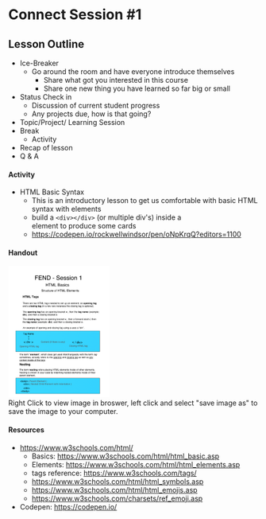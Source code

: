 # Connect Session #1

## Lesson Outline

  * Ice-Breaker
    * Go around the room and have everyone introduce themselves
      * Share what got you interested in this course
      * Share one new thing you have learned so far big or small
  * Status Check in
    * Discussion of current student progress
    * Any projects due, how is that going?
  * Topic/Project/ Learning Session
  * Break
    * Activity
  * Recap of lesson
  * Q & A

#### Activity

  * HTML Basic Syntax
    * This is an introductory lesson to get us comfortable with basic HTML syntax with elements
    * build a `<div></div>` (or multiple div's) inside a <section> element to produce some cards
    * https://codepen.io/rockwellwindsor/pen/oNpKrqQ?editors=1100

#### Handout

  <img src="./handouts/fend_session_1_basic_html.png" width="204" height="264"/>
  <figcaption>Right Click to view image in broswer, left click and select "save image as" to save the image to your computer.</figcaption>

#### Resources

  * https://www.w3schools.com/html/
    * Basics: https://www.w3schools.com/html/html_basic.asp
    * Elements: https://www.w3schools.com/html/html_elements.asp 
    * tags reference: https://www.w3schools.com/tags/
    * https://www.w3schools.com/html/html_symbols.asp
    * https://www.w3schools.com/html/html_emojis.asp
    * https://www.w3schools.com/charsets/ref_emoji.asp
  * Codepen:  https://codepen.io/
